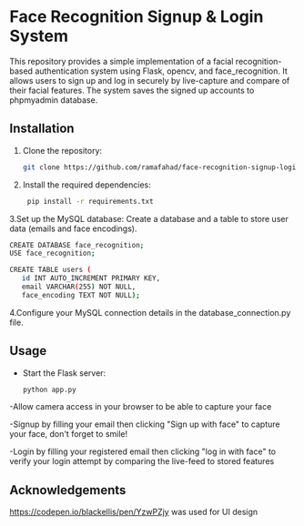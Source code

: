 # Face Recognition Signup & Login System
This repository provides a simple implementation of a facial recognition-based authentication system using Flask, opencv, and face_recognition. It allows users to sign up and log in securely by live-capture and compare of their facial features. The system saves the signed up accounts to phpmyadmin database.



## Installation

1. Clone the repository:
   ```bash
   git clone https://github.com/ramafahad/face-recognition-signup-login.git
   
2. Install the required dependencies:
   ```bash
    pip install -r requirements.txt

3.Set up the MySQL database:
  Create a database and a table to store user data (emails and face encodings).
   ```bash
  CREATE DATABASE face_recognition;
  USE face_recognition;
  
  CREATE TABLE users (
      id INT AUTO_INCREMENT PRIMARY KEY,
      email VARCHAR(255) NOT NULL,
      face_encoding TEXT NOT NULL);
   ```

4.Configure your MySQL connection details in the database_connection.py file.

## Usage

- Start the Flask server:
   ```bash
   python app.py
   
-Allow camera access in your browser to be able to capture your face

-Signup by filling your email then clicking "Sign up with face" to capture your face, don't forget to smile!

-Login by filling your registered email then clicking "log in  with face" to verify your login attempt by comparing the live-feed to stored features


## Acknowledgements
https://codepen.io/blackellis/pen/YzwPZjy was used for UI design


